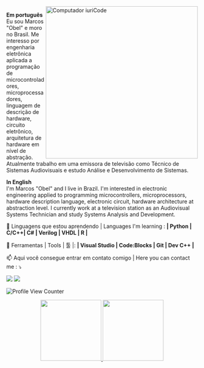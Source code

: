 <img src="https://raw.githubusercontent.com/MicaelliMedeiros/micaellimedeiros/master/image/computer-illustration.png" min-width="400px" max-width="400px" width="400px" align="right" alt="Computador iuriCode">

<p align="left">
<strong>Em português</strong><br> 
  Eu sou Marcos "Obel" e moro no Brasil. Me interesso por engenharia eletrônica aplicada a programação de microcontroladores, microprocessadores, linguagem de descrição de hardware, circuito eletrônico, arquitetura de hardware em nível de abstração.
  Atualmente trabalho em uma emissora de televisão como Técnico de Sistemas Audiovisuais e estudo Análise e Desenvolvimento de Sistemas.
  <br>
  <p></p>
  <strong>In English</strong> <br>
  I'm Marcos "Obel" and I live in Brazil. I'm interested in electronic engineering applied to programming microcontrollers, microprocessors, hardware description language, electronic circuit, hardware architecture at abstraction level.
   I currently work at a television station as an Audiovisual Systems Technician and study Systems Analysis and Development.
  <br>
  <p></p>

</p>

<p align="left">
  👀 Linguagens que estou aprendendo | Languages I'm learning : <strong>| Python | C/C++| C# | Verilog | VHDL | R |</strong>
</p>

<p align="left">
  💼 Ferramentas | Tools | 툴 |: <strong>| Visual Studio | Code:Blocks | Git | Dev C++ | </strong>
</p>

<p align="left">
  📫 Aqui você consegue entrar em contato comigo | Here you can contact me : ⤵️
</p>

<p align="left">

  <a href="https://www.linkedin.com/in/marcosobel" alt="Linkedin">
  <img src="https://img.shields.io/badge/-Linkedin-0e76a8?style=flat-square&logo=Linkedin&logoColor=white&link=https://www.linkedin.com/in/marcosobel" /></a>

  <a href="https://www.youtube.com/@voraz3d" alt="Instagram">
  <img src="https://img.shields.io/badge/-Youtube-df0101?style=flat-square&labelColor=df0101&logo=youtube&logoColor=white&link=https://www.youtube.com/@voraz3d"/></a>
  
  ![Profile View Counter](https://komarev.com/ghpvc/?username=aragonxpd154)
</p>

<div align="center">
  <a href="https://github.com/aragonxpd154">
  <img height="160em" src="https://github-readme-stats.vercel.app/api?username=aragonxpd154&show_icons=true&theme=radical&include_all_commits=true&count_private=true"/>
  <img height="160em" src="https://github-readme-stats.vercel.app/api/top-langs/?username=aragonxpd154&layout=compact&langs_count=7&theme=radical"/>

</div>
